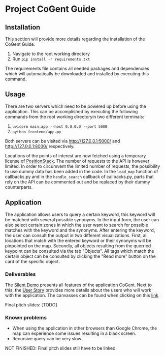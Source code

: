 # Project CoGent Guide
## Installation
This section will provide more details regarding the installation of the CoGent Guide. 
1. Navigate to the root working directory
2. Run ```pip install -r requirements.txt```

The requirements file contains all needed packages and dependencies which will automatically be downloaded and installed by executing this command. 

## Usage
There are two servers which need to be powered up before using the application. This can be accomplished by executing the following commands from the root working directoryin two different terminals:
1. ```uvicorn main:app --host 0.0.0.0 --port 5000```
2. ```python frontend/app.py```

Both servers can be visited via http://127.0.0.1:5000/ and http://127.0.0.1:8000/ respectively.

Locations of the points of interest are now fetched using a temporary license of [PositionStack][4]. The number of requests to the API is however limited. In order to circumvent the limited number of requests, the possibility to use dummy data has been added in the code. In the ```load_map``` function of callbacks.py and in the ```handle_search``` callback of callbacks.py, parts that rely on the API can be commented out and be replaced by their dummy counterparts.

## Application
The application allows users to query a certain keyword, this keyword will be matched with several possible synonyms. In the input form, the user can also select certain zones in which the user want to search for possible matches with the keyword and the synonyms. After entering the keyword, the user can consult the output in two different visualizations. First, all locations that match with the entered keyword or their synonyms will be pinpointed on the map. Secondly, all objects resulting from the querried keypoint can be consulted via the tab "Objects". All tags which match the certain object can be consulted by clicking the "Read more" button on the card of the specific object.  

### Deliverables
The [Silent Demo][1] presents all features of the application CoGent. Next to this, the [User Story][2] provides more details about the users who will work with the application. The canvasses can be found when clicking on this [link][3].

Final pitch slides: [TODO]

[1]:https://youtu.be/R25ouoxh1rY "Silent Demo"
[2]:https://youtu.be/7bckddyx9jY "User Story"
[3]:https://miro.com/app/board/uXjVO-KzCvs=/ "link"
[4]:https://positionstack.com/ "Positionstack"

### Known problems
- When using the application in other browsers than Google Chrome, the map can experience some issues resulting in a black screen.
- Recursive query can be very slow


NOT FINISHED: Final pitch slides still have to be linked
